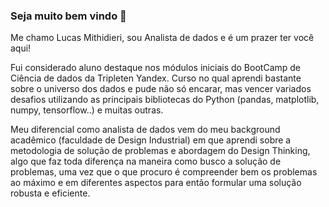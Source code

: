 ### Seja muito bem vindo 👋

Me chamo Lucas Mithidieri, sou Analista de dados e é um prazer ter você aqui!

Fui considerado aluno destaque nos módulos iniciais do BootCamp de Ciência de dados da Tripleten Yandex. Curso no qual aprendi bastante sobre o universo dos dados e pude não só encarar, mas vencer variados desafios utilizando as principais bibliotecas do Python (pandas, matplotlib, numpy, tensorflow..) e muitas outras.

Meu diferencial como analista de dados vem do meu background acadêmico (faculdade de Design Industrial) em que aprendi sobre a metodologia de solução de problemas e abordagem do Design Thinking, algo que faz toda diferença na maneira como busco a solução de problemas, uma vez que o que procuro é compreender bem os problemas ao máximo e em diferentes aspectos para então formular uma solução robusta e eficiente.

<!--
**lucas-mithidieri/lucas-mithidieri** is a ✨ _special_ ✨ repository because its `README.md` (this file) appears on your GitHub profile.

Here are some ideas to get you started:

- 🔭 I’m currently working on ...
- 🌱 I’m currently learning ...
- 👯 I’m looking to collaborate on ...
- 🤔 I’m looking for help with ...
- 💬 Ask me about ...
- 📫 How to reach me: ...
- 😄 Pronouns: ...
- ⚡ Fun fact: ...
-->

